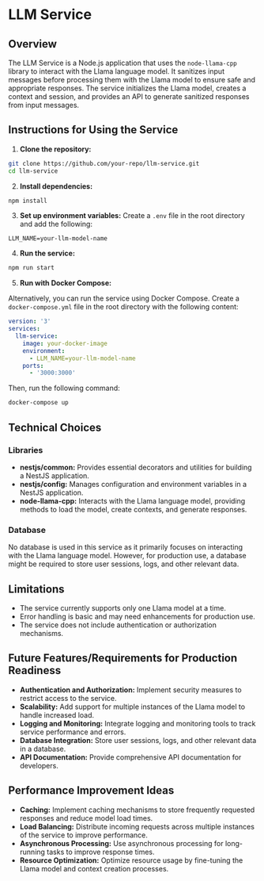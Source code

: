 # LLM Service

## Overview

The LLM Service is a Node.js application that uses the `node-llama-cpp` library to interact with the Llama language model. It sanitizes input messages before processing them with the Llama model to ensure safe and appropriate responses. The service initializes the Llama model, creates a context and session, and provides an API to generate sanitized responses from input messages.

## Instructions for Using the Service

1. **Clone the repository:**

```bash
git clone https://github.com/your-repo/llm-service.git
cd llm-service
```

2. **Install dependencies:**

```bash
npm install
```

3. **Set up environment variables:**
   Create a `.env` file in the root directory and add the following:

```env
LLM_NAME=your-llm-model-name
```

4. **Run the service:**

```bash
npm run start
```

5. **Run with Docker Compose:**

Alternatively, you can run the service using Docker Compose. Create a `docker-compose.yml` file in the root directory with the following content:

```yaml
version: '3'
services:
  llm-service:
    image: your-docker-image
    environment:
      - LLM_NAME=your-llm-model-name
    ports:
      - '3000:3000'
```

Then, run the following command:

```bash
docker-compose up
```

## Technical Choices

### Libraries

- **nestjs/common:** Provides essential decorators and utilities for building a NestJS application.
- **nestjs/config:** Manages configuration and environment variables in a NestJS application.
- **node-llama-cpp:** Interacts with the Llama language model, providing methods to load the model, create contexts, and generate responses.

### Database

No database is used in this service as it primarily focuses on interacting with the Llama language model. However, for production use, a database might be required to store user sessions, logs, and other relevant data.

## Limitations

- The service currently supports only one Llama model at a time.
- Error handling is basic and may need enhancements for production use.
- The service does not include authentication or authorization mechanisms.

## Future Features/Requirements for Production Readiness

- **Authentication and Authorization:** Implement security measures to restrict access to the service.
- **Scalability:** Add support for multiple instances of the Llama model to handle increased load.
- **Logging and Monitoring:** Integrate logging and monitoring tools to track service performance and errors.
- **Database Integration:** Store user sessions, logs, and other relevant data in a database.
- **API Documentation:** Provide comprehensive API documentation for developers.

## Performance Improvement Ideas

- **Caching:** Implement caching mechanisms to store frequently requested responses and reduce model load times.
- **Load Balancing:** Distribute incoming requests across multiple instances of the service to improve performance.
- **Asynchronous Processing:** Use asynchronous processing for long-running tasks to improve response times.
- **Resource Optimization:** Optimize resource usage by fine-tuning the Llama model and context creation processes.
